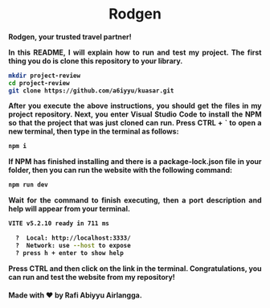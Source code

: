 <h1 align="center">Rodgen</h1>

<h4 align="justify">
Rodgen, your trusted travel partner!

In this README, I will explain how to run and test my project. The first thing you do is clone this repository to your library.

```bash
mkdir project-review
cd project-review
git clone https://github.com/a6iyyu/kuasar.git
```

After you execute the above instructions, you should get the files in my project repository. Next, you enter Visual Studio Code to install the NPM so that the project that was just cloned can run. Press CTRL + ` to open a new terminal, then type in the terminal as follows:

```bash
npm i
```

If NPM has finished installing and there is a package-lock.json file in your folder, then you can run the website with the following command:

```bash
npm run dev
```

Wait for the command to finish executing, then a port description and help will appear from your terminal.

```bash
VITE v5.2.10 ready in 711 ms

  ?  Local: http://localhost:3333/
  ?  Network: use --host to expose
  ? press h + enter to show help
```

Press CTRL and then click on the link in the terminal. Congratulations, you can run and test the website from my repository!
</h4>

<h4 align="justify">
Made with ❤️ by Rafi Abiyyu Airlangga.
</h4>